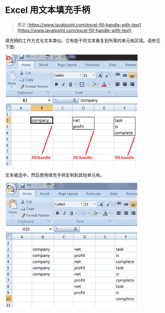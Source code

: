 # Excel 用文本填充手柄

> 原文:[https://www.javatpoint.com/excel-fill-handle-with-text](https://www.javatpoint.com/excel-fill-handle-with-text)

填充柄的工作方式与文本类似。它有助于将文本重复到所需的单元格区域。请参见下图:

![Fill Handle with text in Excel](img/36f2b525d8433ad0f622235f17cc6085.png)

文本被选中，然后使用填充手柄复制到其他单元格。

![Fill Handle with text in Excel 2](img/d622e1cd142d69a1b2b4db20379eb719.png)